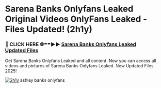 # Sarena Banks Onlyfans Leaked Original Videos 0nlyFans Leaked - Files Updated! (2h1y)

<h3>🔴 CLICK HERE 🌐==►► <a href="https://tinyurl.com/x26r9saj" rel="nofollow">Sarena Banks Onlyfans Leaked Updated Files</a></h3>

Get Sarena Banks Onlyfans Leaked and all content. Now you can access all videos and pictures of Sarena Banks Onlyfans Leaked. New Updated Files 2025!

[![2h1y](https://i.imgur.com/LkgZPqh.gif)](https://tinyurl.com/x26r9saj)
ashley banks onlyfans